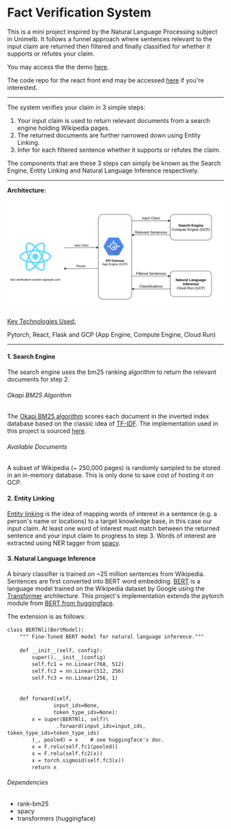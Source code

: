 # Fact Verification System

This is a mini project inspired by the Natural Language Processing subject in Unimelb. It follows a funnel approach where sentences relevant to the input claim are returned then filtered and finally classified for whether it supports or refutes your claim. 

You may access the the demo [here](https://www.fact-verification-system.appspot.com/).

The code repo for the react front end may be accessed [here](https://github.com/jackhhchan/fact-verification-system-react) if you're interested.

***

The system verifies your claim in 3 simple steps:

1. Your input claim is used to return relevant documents from a search engine holding Wikipedia pages.
2. The returned documents are further narrowed down using Entity Linking.
3. Infer for each filtered sentence whether it supports or refutes the claim.

The components that are these 3 steps can simply be known as the Search Engine, Entity Linking and Natural Language Inference respectively.

***

**Architecture:**

![image-20201004182358914](docs/diagram.png)

<u>Key Technologies Used:</u>

Pytorch, React, Flask and GCP (App Engine, Compute Engine, Cloud Run)

***

#### 1. Search Engine

The search engine uses the bm25 ranking algorithm to return the relevant documents for step 2.

###### Okapi BM25 Algorithm

The [Okapi BM25 algorithm](https://en.wikipedia.org/wiki/Okapi_BM25#:~:text=BM25%20is%20a%20bag%2Dof,slightly%20different%20components%20and%20parameters.) scores each document in the inverted index database based on the classic idea of [TF-IDF](https://en.wikipedia.org/wiki/Tf%E2%80%93idf). The implementation used in this project is sourced [here](https://github.com/dorianbrown/rank_bm25).

###### Available Documents

A subset of Wikipedia (~ 250,000 pages) is randomly sampled to be stored in an in-memory database. This is only done to save cost of hosting it on GCP.

#### 2. Entity Linking

[Entity linking](https://en.wikipedia.org/wiki/Entity_linking) is the idea of mapping words of interest in a sentence (e.g. a person's name or locations) to a target knowledge base, in this case our input claim. At least one word of interest must match between the returned sentence and your input claim to progress to step 3. Words of interest are extracted using NER tagger from [spacy]().

#### 3. Natural Language Inference

A binary classifier is trained on ~25 million sentences from Wikipedia. Sentences are first converted into BERT word embedding. [BERT](http://jalammar.github.io/illustrated-bert/) is a language model trained on the Wikipedia dataset by Google using the [Transformer](https://jalammar.github.io/illustrated-transformer/) architecture. This project's implementation extends the pytorch module from [BERT from huggingface](https://huggingface.co/transformers/model_doc/bert.html?highlight=bert).

The extension is as follows:

```
class BERTNli(BertModel):
    """ Fine-Tuned BERT model for natural language inference."""
    
    def __init__(self, config):
        super().__init__(config)
        self.fc1 = nn.Linear(768, 512)
        self.fc2 = nn.Linear(512, 256)
        self.fc3 = nn.Linear(256, 1)
        
    
    def forward(self,
               input_ids=None,
               token_type_ids=None):
        x = super(BERTNli, self)\
        		.forward(input_ids=input_ids, token_type_ids=token_type_ids)
        (_, pooled) = x    # see huggingface's doc.
        x = F.relu(self.fc1(pooled))
        x = F.relu(self.fc2(x))
        x = torch.sigmoid(self.fc3(x))
        return x
```





###### Dependencies

- rank-bm25
- spacy
- transformers (huggingface)

